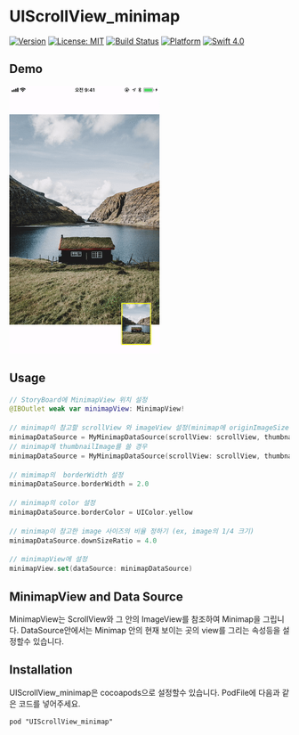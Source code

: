 # UIScrollView_minimap

[![Version](https://img.shields.io/badge/pod-0.1.1-blue.svg)](http://cocoapods.org/pods)
[![License: MIT](https://img.shields.io/badge/License-MIT-blue.svg?style=flat)](https://github.com/younatics/YNDropDownMenu/blob/master/LICENSE)
[![Build Status](https://travis-ci.org/younatics/YNDropDownMenu.svg?branch=master)](https://travis-ci.org/younatics/YNDropDownMenu)
[![Platform](https://img.shields.io/cocoapods/p/YNDropDownMenu.svg?style=flat)](http://cocoapods.org/pods)
[![Swift 4.0](https://img.shields.io/badge/Swift-4.0-%23FB613C.svg)](https://developer.apple.com/swift/)


## Demo

![minimap_demo](images/minimap_demo.gif)


## Usage

```Swift
// StoryBoard에 MinimapView 위치 설정
@IBOutlet weak var minimapView: MinimapView!

// minimap이 참고할 scrollView 와 imageView 설정(minimap에 originImageSize를 쓰게될 경우)
minimapDataSource = MyMinimapDataSource(scrollView: scrollView, thumbnailImage: imageView.image!, originImageSize: nil)
// minimap에 thumbnailImage를 쓸 경우
minimapDataSource = MyMinimapDataSource(scrollView: scrollView, thumbnailImage: UIImage(contentsOfFile: thumbnailImageURL.path)!, originImageSize: CGSize(width: 5214, height: 7300))

// mimimap의  borderWidth 설정
minimapDataSource.borderWidth = 2.0

// minimap의 color 설정
minimapDataSource.borderColor = UIColor.yellow

// minimap이 참고한 image 사이즈의 비율 정하기 (ex, image의 1/4 크기)
minimapDataSource.downSizeRatio = 4.0

// minimapView에 설정
minimapView.set(dataSource: minimapDataSource)
```


## MinimapView and Data Source

MinimapView는 ScrollView와 그 안의 ImageView를 참조하여 Minimap을 그립니다. DataSource안에서는 Minimap 안의 현재 보이는 곳의 view를 그리는 속성등을 설정할수 있습니다.


## Installation

UIScrollView_minimap은 cocoapods으로 설정할수 있습니다. PodFile에 다음과 같은 코드를 넣어주세요.

```
pod "UIScrollView_minimap"
```
